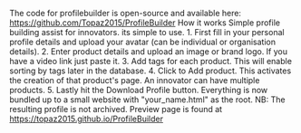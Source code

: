The code for profilebuilder is open-source and available here: https://github.com/Topaz2015/ProfileBuilder
How it works
    Simple profile building assist for innovators. its simple to use.
    1. First fill in your personal profile details and upload your avatar (can be individual or organisation details).
    2. Enter product details and upload an image or brand logo. If you have a video link just paste it.
    3. Add tags for each product. This will enable sorting by tags later in the database.
    4. Click to Add product. This activates the creation of that product's page. An innovator can have multiple products. 
    5. Lastly hit the Download Profile button. Everything is now bundled up to a small website with "your_name.html" as the root.
    NB: The resulting profile is not archived.
    Preview page is found at https://topaz2015.github.io/ProfileBuilder
